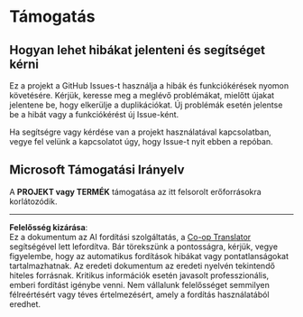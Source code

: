 <!--
CO_OP_TRANSLATOR_METADATA:
{
  "original_hash": "cd89329575372232e59605f7a08ae0df",
  "translation_date": "2025-08-27T20:29:21+00:00",
  "source_file": "SUPPORT.md",
  "language_code": "hu"
}
-->
# Támogatás

## Hogyan lehet hibákat jelenteni és segítséget kérni  

Ez a projekt a GitHub Issues-t használja a hibák és funkciókérések nyomon követésére. Kérjük, keresse meg a meglévő problémákat, mielőtt újakat jelentene be, hogy elkerülje a duplikációkat. Új problémák esetén jelentse be a hibát vagy a funkciókérést új Issue-ként.

Ha segítségre vagy kérdése van a projekt használatával kapcsolatban, vegye fel velünk a kapcsolatot úgy, hogy Issue-t nyit ebben a repóban.

## Microsoft Támogatási Irányelv  

A **PROJEKT vagy TERMÉK** támogatása az itt felsorolt erőforrásokra korlátozódik.

---

**Felelősség kizárása**:  
Ez a dokumentum az AI fordítási szolgáltatás, a [Co-op Translator](https://github.com/Azure/co-op-translator) segítségével lett lefordítva. Bár törekszünk a pontosságra, kérjük, vegye figyelembe, hogy az automatikus fordítások hibákat vagy pontatlanságokat tartalmazhatnak. Az eredeti dokumentum az eredeti nyelvén tekintendő hiteles forrásnak. Kritikus információk esetén javasolt professzionális, emberi fordítást igénybe venni. Nem vállalunk felelősséget semmilyen félreértésért vagy téves értelmezésért, amely a fordítás használatából eredhet.